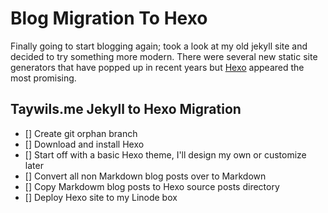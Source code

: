 # Blog Migration To Hexo

Finally going to start blogging again; took a look at my old jekyll site and decided to try something more modern.
There were several new static site generators that have popped up in recent years but [Hexo][link_hexo] appeared the most promising.

## Taywils.me Jekyll to Hexo Migration

- [] Create git orphan branch
- [] Download and install Hexo
- [] Start off with a basic Hexo theme, I'll design my own or customize later
- [] Convert all non Markdown blog posts over to Markdown
- [] Copy Markdowm blog posts to Hexo source posts directory
- [] Deploy Hexo site to my Linode box

[link_hexo]: https://hexo.io/
